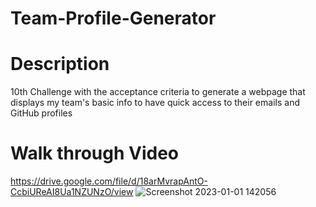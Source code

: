 # Team-Profile-Generator
# Description
10th Challenge with the acceptance criteria to generate a webpage that displays my team's basic info
to have quick access to their emails and GitHub profiles





# Walk through Video
https://drive.google.com/file/d/18arMvrapAntO-CcbiUReAI8Ua1NZUNzO/view
![Screenshot 2023-01-01 142056](https://user-images.githubusercontent.com/107729218/210186613-bfe320a5-a60e-4d1e-bc33-e529c944c4df.png)
